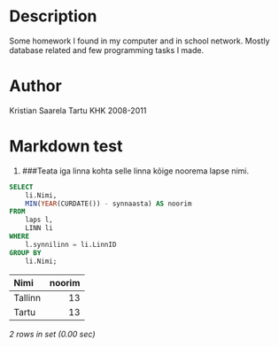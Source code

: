 # Description

Some homework I found in my computer and in school network.
Mostly database related and few programming tasks I made.

# Author
Kristian Saarela
Tartu KHK
2008-2011

# Markdown test
1. ###Teata iga linna kohta selle linna kõige noorema lapse nimi.
```SQL
SELECT
	li.Nimi,
	MIN(YEAR(CURDATE()) - synnaasta) AS noorim
FROM
	laps l,
	LINN li
WHERE
	l.synnilinn = li.LinnID
GROUP BY
	li.Nimi;
```
| Nimi    | noorim |
|:--------|-------:|
| Tallinn |     13 |
| Tartu   |     13 |

*2 rows in set (0.00 sec)*